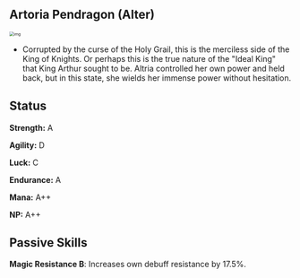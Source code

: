 ## Artoria Pendragon (Alter)



<img src="https://static.wikia.nocookie.net/fategrandorder/images/9/93/S003_Stage1.webp/revision/latest?cb=20210131054646" alt="img" style="zoom:50%;" />



- Corrupted by the curse of the Holy Grail, this is the merciless side of the King of Knights.
  Or perhaps this is the true nature of the "Ideal King" that King Arthur sought to be.
  Altria controlled her own power and held back, but in this state, she wields her immense power without hesitation.



## Status

**Strength:** A

**Agility:** D

**Luck:** C

**Endurance:** A

**Mana:** A++

**NP:** A++



## Passive Skills

**Magic Resistance B**: Increases own debuff resistance by 17.5%.

